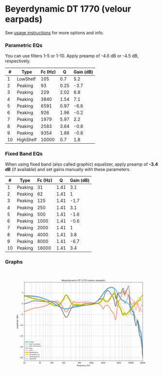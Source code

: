 # Beyerdynamic DT 1770 (velour earpads)
See [usage instructions](https://github.com/jaakkopasanen/AutoEq#usage) for more options and info.

### Parametric EQs
You can use filters 1-5 or 1-10. Apply preamp of -4.6 dB or -4.5 dB, respectively.

|   # | Type      |   Fc (Hz) |    Q |   Gain (dB) |
|-----|-----------|-----------|------|-------------|
|   1 | LowShelf  |       105 | 0.7  |         5.2 |
|   2 | Peaking   |        93 | 0.25 |        -3.7 |
|   3 | Peaking   |       229 | 2.02 |         6.8 |
|   4 | Peaking   |      3840 | 1.54 |         7.1 |
|   5 | Peaking   |      6591 | 0.97 |        -6.6 |
|   6 | Peaking   |       926 | 1.96 |        -0.2 |
|   7 | Peaking   |      1979 | 5.97 |         2.2 |
|   8 | Peaking   |      2583 | 3.64 |        -0.8 |
|   9 | Peaking   |      9354 | 1.86 |        -0.8 |
|  10 | HighShelf |     10000 | 0.7  |         1.8 |

### Fixed Band EQs
When using fixed band (also called graphic) equalizer, apply preamp of **-3.4 dB** (if available) and set gains manually with these parameters.

|   # | Type    |   Fc (Hz) |    Q |   Gain (dB) |
|-----|---------|-----------|------|-------------|
|   1 | Peaking |        31 | 1.41 |         3.1 |
|   2 | Peaking |        62 | 1.41 |         1   |
|   3 | Peaking |       125 | 1.41 |        -1.7 |
|   4 | Peaking |       250 | 1.41 |         3.1 |
|   5 | Peaking |       500 | 1.41 |        -1.6 |
|   6 | Peaking |      1000 | 1.41 |        -0.6 |
|   7 | Peaking |      2000 | 1.41 |         1   |
|   8 | Peaking |      4000 | 1.41 |         3.8 |
|   9 | Peaking |      8000 | 1.41 |        -6.7 |
|  10 | Peaking |     16000 | 1.41 |         3.4 |

### Graphs
![](./Beyerdynamic%20DT%201770%20(velour%20earpads).png)
